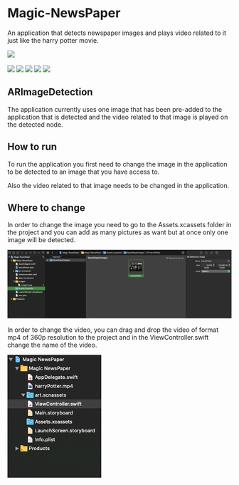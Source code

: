 # Magic-NewsPaper

An application that detects newspaper images and plays video related to it just like the harry potter movie.

[![](https://img.shields.io/github/followers/DecimatorMind?style=social)](https://github.com/DecimatorMind)

![](https://img.shields.io/github/repo-size/DecimatorMind/Magic-Newspaper)
![](https://img.shields.io/github/issues/DecimatorMind/Magic-Newspaper)
![](https://img.shields.io/github/issues-pr-closed/DecimatorMind/Magic-Newspaper?color=red)
![](https://img.shields.io/github/contributors/DecimatorMind/Magic-Newspaper?color=yellow)
![](https://img.shields.io/github/last-commit/DecimatorMind/Magic-Newspaper)

## ARImageDetection

The application currently uses one image that has been pre-added to the application that is detected and the video related 
to that image is played on the detected node.

## How to run

To run the application you first need to change the image in the application to be detected to an image that you have 
access to.

Also the video related to that image needs to be changed in the application.

## Where to change

In order to change the image you need to go to the Assets.xcassets folder in the project and you can add as many pictures as
want but at once only one image will be detected.


![my image](Magic%20NewsPaper/image2.png)



In order to change the video, you can drag and drop the video of format mp4 of 360p resolution to the project and in the
ViewController.swift change the name of the video.


![my image](Magic%20NewsPaper/image1.png)
